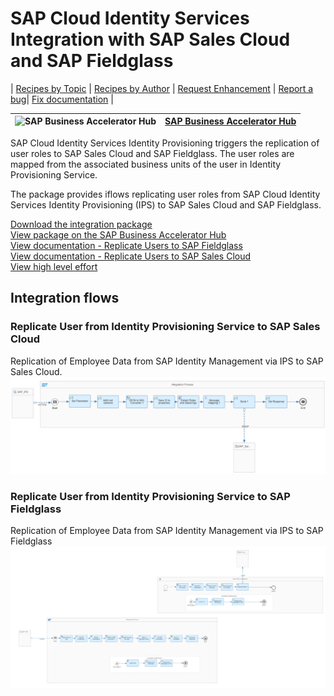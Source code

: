 # SAP Cloud Identity Services Integration with SAP Sales Cloud and SAP Fieldglass 

\| [Recipes by Topic](../../readme.md ) \| [Recipes by Author](../../author.md ) \| [Request Enhancement](https://github.com/SAP-samples/cloud-integration-flow/issues/new?assignees=&labels=Recipe%20Fix,enhancement&template=recipe-request.md&title=Improve%20SAP%20Cloud%20Identity%20Services%20Integration%20with%20SAP%20Sales%20Cloud%20and%20SAP%20Fieldglass) \| [Report a bug](https://github.com/SAP-samples/cloud-integration-flow/issues/new?assignees=&labels=Recipe%20Fix,bug&template=bug_report.md&title=Issue%20with%20SAP%20Cloud%20Identity%20Services%20Integration%20with%20SAP%20Sales%20Cloud%20and%20SAP%20Fieldglass)\| [Fix documentation](https://github.com/SAP-samples/cloud-integration-flow/issues/new?assignees=&labels=Recipe%20Fix,documentation&template=bug_report.md&title=Docu%20fix%20SAP%20Cloud%20Identity%20Services%20Integration%20with%20SAP%20Sales%20Cloud%20and%20SAP%20Fieldglass) \| 

 ![SAP Business Accelerator Hub](https://github.com/SAPAPIBusinessHub.png?size=50 ) | [SAP Business Accelerator Hub](https://api.sap.com/allcommunity) | 
 ----|----| 

SAP Cloud Identity Services Identity Provisioning triggers the replication of user roles to SAP Sales Cloud and SAP Fieldglass. The user roles are mapped from the associated business units of the user in Identity Provisioning Service.

<p>The package provides iflows replicating user roles from SAP Cloud Identity Services Identity Provisioning (IPS) to SAP Sales Cloud and SAP Fieldglass.</p>

[Download the integration package](SAPCloudIdentityServicesIntegrationwithSAPSalesCloudandSAPFieldglass.zip)\
[View package on the SAP Business Accelerator Hub](https://api.sap.com/package/SAPIPSIntegration)\
[View documentation - Replicate Users to SAP Fieldglass](ReplicateUserfromSAPIPStoSAPFieldglass.pdf)\
[View documentation - Replicate Users to SAP Sales Cloud](ReplicateUserfromSAPIPStoSAPSalesCloud.pdf)\
[View high level effort](effort.md)
## Integration flows
### Replicate User from Identity Provisioning Service to SAP Sales Cloud 
Replication of Employee Data from SAP Identity Management via IPS to SAP Sales Cloud. \
 ![input-image](replicate-user-from-sap-ips-to-sap-salescloud.png)
### Replicate User from Identity Provisioning Service to SAP Fieldglass 
Replication of Employee Data from SAP Identity Management via IPS to SAP Fieldglass \
 ![input-image](replicate-user-from-sap-ips-to-sap-fieldglass.png)
